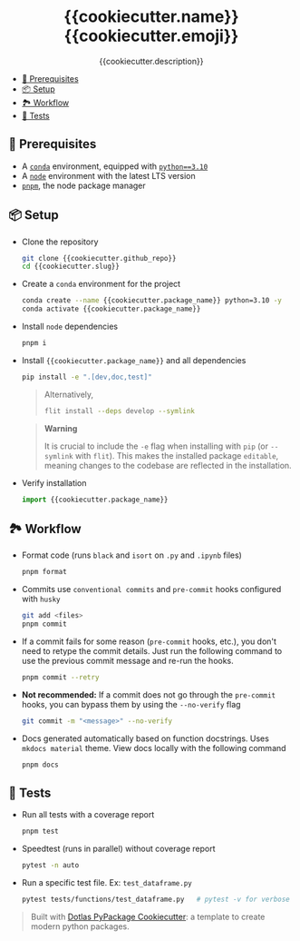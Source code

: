 <h1 align="center" style="border-bottom: none">
{{cookiecutter.name}} {{cookiecutter.emoji}}
</h1>
<p align="center">{{cookiecutter.description}}</p>

- [📓 Prerequisites](#-prerequisites)
- [📦 Setup](#-setup)
- [🏞 Workflow](#-workflow)
- [🧪 Tests](#-tests)

## 📓 Prerequisites

- A [`conda`](https://continuum.io/) environment, equipped with [`python==3.10`](https://www.python.org/downloads/release/python-3100/)
- A [`node`](https://github.com/nvm-sh/nvm) environment with the latest LTS version
- [`pnpm`](https://pnpm.io/), the node package manager

## 📦 Setup

- Clone the repository

  ```bash
  git clone {{cookiecutter.github_repo}}
  cd {{cookiecutter.slug}}
  ```

- Create a `conda` environment for the project

  ```bash
  conda create --name {{cookiecutter.package_name}} python=3.10 -y
  conda activate {{cookiecutter.package_name}}
  ```

- Install `node` dependencies

  ```bash
  pnpm i
  ```

- Install `{{cookiecutter.package_name}}` and all dependencies

  ```bash
  pip install -e ".[dev,doc,test]"
  ```

  > Alternatively,
  >
  > ```bash
  > flit install --deps develop --symlink
  > ```

  > **Warning**
  >
  > It is crucial to include the `-e` flag when installing with `pip` (or `--symlink` with `flit`).
  > This makes the installed package `editable`, meaning changes to the codebase are reflected in the installation.

- Verify installation

  ```python
  import {{cookiecutter.package_name}}
  ```

## 🏞 Workflow

- Format code (runs `black` and `isort` on `.py` and `.ipynb` files)

    ```bash
    pnpm format
    ```

- Commits use `conventional commits` and `pre-commit` hooks configured with `husky`

    ```bash
    git add <files>
    pnpm commit
    ```

- If a commit fails for some reason (`pre-commit` hooks, etc.), you don't need to retype the commit details. Just run the following command to use the previous commit message and re-run the hooks.

    ```bash
    pnpm commit --retry
    ```

- **Not recommended:** If a commit does not go through the `pre-commit` hooks, you can bypass them by using the `--no-verify` flag

    ```bash
    git commit -m "<message>" --no-verify
    ```

- Docs generated automatically based on function docstrings. Uses `mkdocs material` theme. View docs locally with the following command

    ```bash
    pnpm docs
    ```

## 🧪 Tests

- Run all tests with a coverage report

    ```bash
    pnpm test
    ```

- Speedtest (runs in parallel) without coverage report

    ```bash
    pytest -n auto
    ```

- Run a specific test file. Ex: `test_dataframe.py`

    ```bash
    pytest tests/functions/test_dataframe.py   # pytest -v for verbose
    ```

> Built with [Dotlas PyPackage Cookiecutter](https://github.com/dotlas/cookiecutter-pypackage): a template to create modern python packages.
